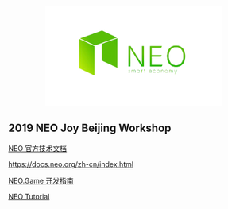 <div align="center">  
<img src="./images/neo-logo.png" alt="NEO-Tutorial" height="200">
</div>

## 2019 NEO Joy Beijing Workshop

[NEO 官方技术文档](https://docs.neo.org/zh-cn/index.html)

https://docs.neo.org/zh-cn/index.html

[NEO.Game 开发指南](https://github.com/neo-ngd/NEO.Game-Developer-Guide)


[NEO Tutorial](https://neo-ngd.github.io/NEO-Tutorial/)


